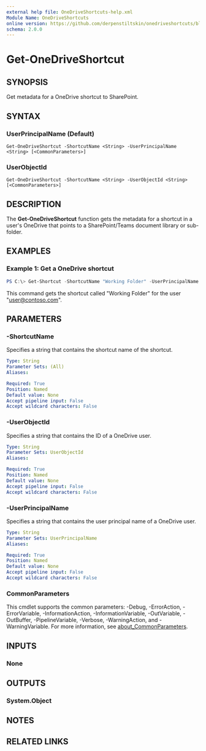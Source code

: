 ```yaml
---
external help file: OneDriveShortcuts-help.xml
Module Name: OneDriveShortcuts
online version: https://github.com/derpenstiltskin/onedriveshortcuts/blob/main/docs/Get-OneDriveShortcut.md
schema: 2.0.0
---
```


# Get-OneDriveShortcut

## SYNOPSIS
Get metadata for a OneDrive shortcut to SharePoint.

## SYNTAX

### UserPrincipalName (Default)
```
Get-OneDriveShortcut -ShortcutName <String> -UserPrincipalName <String> [<CommonParameters>]
```

### UserObjectId
```
Get-OneDriveShortcut -ShortcutName <String> -UserObjectId <String> [<CommonParameters>]
```

## DESCRIPTION
The **Get-OneDriveShortcut** function gets the metadata for a shortcut in a user's OneDrive that points to a SharePoint/Teams document library or sub-folder.

## EXAMPLES

### Example 1: Get a OneDrive shortcut
```powershell
PS C:\> Get-Shortcut -ShortcutName "Working Folder" -UserPrincipalName "user@contoso.com"
```

This command gets the shortcut called "Working Folder" for the user "user@contoso.com".

## PARAMETERS

### -ShortcutName
Specifies a string that contains the shortcut name of the shortcut.

```yaml
Type: String
Parameter Sets: (All)
Aliases:

Required: True
Position: Named
Default value: None
Accept pipeline input: False
Accept wildcard characters: False
```

### -UserObjectId
Specifies a string that contains the ID of a OneDrive user.

```yaml
Type: String
Parameter Sets: UserObjectId
Aliases:

Required: True
Position: Named
Default value: None
Accept pipeline input: False
Accept wildcard characters: False
```

### -UserPrincipalName
Specifies a string that contains the user principal name of a OneDrive user.

```yaml
Type: String
Parameter Sets: UserPrincipalName
Aliases:

Required: True
Position: Named
Default value: None
Accept pipeline input: False
Accept wildcard characters: False
```

### CommonParameters
This cmdlet supports the common parameters: -Debug, -ErrorAction, -ErrorVariable, -InformationAction, -InformationVariable, -OutVariable, -OutBuffer, -PipelineVariable, -Verbose, -WarningAction, and -WarningVariable. For more information, see [about_CommonParameters](http://go.microsoft.com/fwlink/?LinkID=113216).

## INPUTS

### None

## OUTPUTS

### System.Object
## NOTES

## RELATED LINKS
